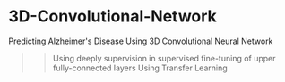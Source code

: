# 3D-Convolutional-Network
Predicting Alzheimer's Disease Using 3D Convolutional Neural Network 

>> Using deeply supervision in supervised fine-tuning of upper fully-connected layers
>> Using Transfer Learning 
